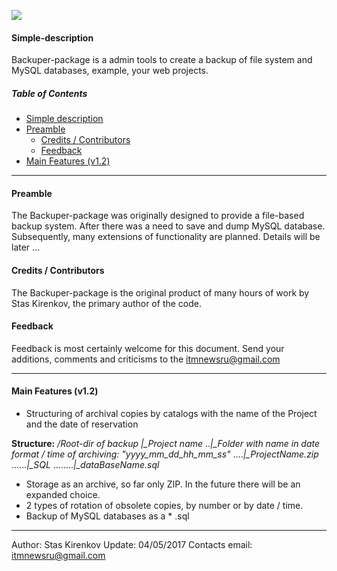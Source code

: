 ![](http://edgarallenmarketing.com/wp-content/uploads/2016/01/Data-Loss-Sticky-Notes.gif)
#### <a name="simple-description"></a> Simple-description
Backuper-package is a admin tools to create a backup of file system and MySQL databases, example, your web projects.

##### Table of Contents
* [Simple description](#simple-description)
* [Preamble](#preamble)
  * [Credits / Contributors](#credits-contributors)
  * [Feedback](#feedback)
* [Main Features (v1.2)](#main-features)

---
#### <a name="preamble"></a> Preamble
The Backuper-package was originally designed to provide a file-based backup system. After there was a need to save and dump MySQL database.
Subsequently, many extensions of functionality are planned.
Details will be later ...


#### <a name="credits-contributors"></a> Credits / Contributors
The Backuper-package is the original product of many hours of work by Stas Kirenkov, the primary author of the code.

#### <a name="feedback"></a> Feedback
Feedback is most certainly welcome for this document. Send your additions, comments and criticisms to the itmnewsru@gmail.com


----------
#### <a name="main-features"></a> Main Features (v1.2)

 - Structuring of archival copies by catalogs with the name of the Project and the date of reservation 
>
**Structure:**
*/Root-dir of backup*
*|_Project name*
..*|_Folder with name in date format / time of archiving: "yyyy_mm_dd_hh_mm_ss"*
....*|_ProjectName.zip*
......*|_SQL*
........*|_dataBaseName.sql*

 - Storage as an archive, so far only ZIP. In the future there will be an expanded choice.
 - 2 types of rotation of obsolete copies, by number or by date / time.
 - Backup of MySQL databases as a * .sql

---
Author: Stas Kirenkov
Update: 04/05/2017
Contacts email: itmnewsru@gmail.com

